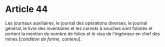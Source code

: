 # Article 44

Les journaux auxiliaires, le journal des opérations diverses, le journal général, le livre des inventaires et les carnets à souches sont foliotés et portent la mention du nombre de folios et le visa de l'ingénieur en chef des mines [*condition de forme, contenu*].
